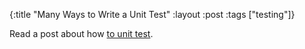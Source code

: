{:title "Many Ways to Write a Unit Test"
:layout :post
:tags ["testing"]}

Read a post about how [to unit test][1].

[1]: https://engineering.fundingcircle.com/blog/2015/05/20/many-ways-to-write-a-unit-test/
